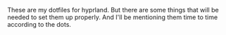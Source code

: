 These are my dotfiles for hyprland. But there are some things that will be needed to set them up properly.
And I'll be mentioning them time to time according to the dots.
